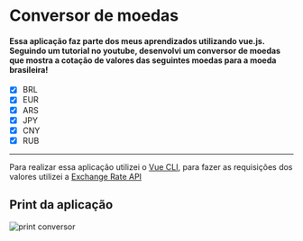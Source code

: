 # Conversor de moedas


#### Essa aplicação faz parte dos meus aprendizados utilizando vue.js. Seguindo um tutorial no youtube, desenvolvi um conversor de moedas que mostra a cotação de valores das seguintes moedas para a moeda brasileira!
- [x] BRL 
- [x] EUR 
- [x] ARS 
- [x] JPY
- [x] CNY 
- [x] RUB
***

Para realizar essa aplicação utilizei o [Vue CLI](https://cli.vuejs.org/), para fazer as requisições dos valores utilizei a [Exchange Rate API](https://www.exchangerate-api.com/)

## Print da aplicação
 
![print conversor](https://user-images.githubusercontent.com/87990551/189192433-09ca9580-22ce-45ae-988e-8e96a71033bd.PNG)
